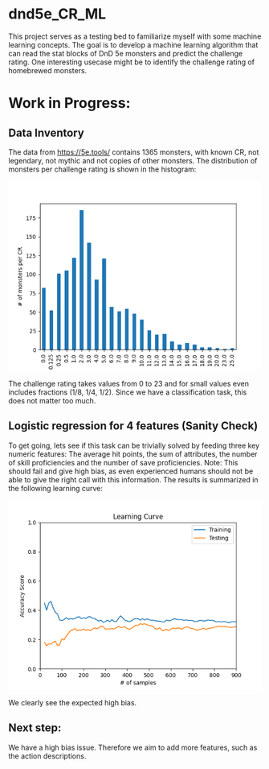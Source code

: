 # dnd5e_CR_ML
This project serves as a testing bed to familiarize myself with some machine learning concepts. The goal is to develop a machine learning algorithm that can read the stat blocks of DnD 5e monsters and predict the challenge rating. One interesting usecase might be to identify the challenge rating of homebrewed monsters.


# Work in Progress:

## Data Inventory
The data from https://5e.tools/ contains 1365 monsters, with known CR, not legendary, not mythic and not copies of other monsters. The distribution of monsters per challenge rating is shown in the histogram:

![alt text](https://github.com/sgerloff/dnd5e_CR_ML/blob/master/data/cr_histogram.png)

The challenge rating takes values from 0 to 23 and for small values even includes fractions (1/8, 1/4, 1/2). Since we have a classification task, this does not matter too much.

## Logistic regression for 4 features (Sanity Check)
To get going, lets see if this task can be trivially solved by feeding three key numeric features: The average hit points, the sum of attributes, the number of skill proficiencies and the number of save proficiencies. Note: This should fail and give high bias, as even experienced humans should not be able to give the right call with this information.
The results is summarized in the following learning curve:

![alt text](https://github.com/sgerloff/dnd5e_CR_ML/blob/master/data/leaning_curve_logistic_regression.png)

We clearly see the expected high bias.

## Next step:
We have a high bias issue. Therefore we aim to add more features, such as the action descriptions.
